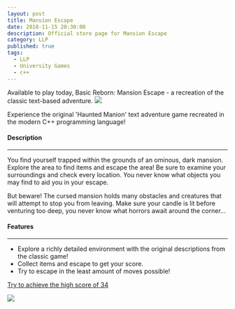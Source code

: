 ```yaml
---
layout: post
title: Mansion Escape
date: 2018-11-15 20:30:00
description: Official store page for Mansion Escape
category: LLP
published: true
tags:
  - LLP
  - University Games
  - c++
---
```

Available to play today, Basic Reborn: Mansion Escape - a recreation of the classic text-based adventure.
<img src ="{{ site.baseurl }}/img/basic_reborn.png">

Experience the original 'Haunted Manion' text adventure game recreated in the modern C++ programming language!

#### Description ####
---

You find yourself trapped within the grounds of an ominous, dark mansion. Explore the area to find items and escape the area! 
Be sure to examine your surroundings and check every location. You never know what objects you may find to aid you in your escape.

But beware! The cursed mansion holds many obstacles and creatures that will attempt to stop you from leaving. Make sure your candle is lit before venturing too deep, you never know what horrors await around the corner...

#### Features ####
---

<ul>
	<li>Explore a richly detailed environment with the original descriptions from the classic game!</li>
	<li>Collect items and escape to get your score.</li>
	<li>Try to escape in the least amount of moves possible!</li>
</ul>

<u>Try to achieve the high score of 34</u>

<img src ="{{ site.baseurl }}/img/mansion_escape.png">